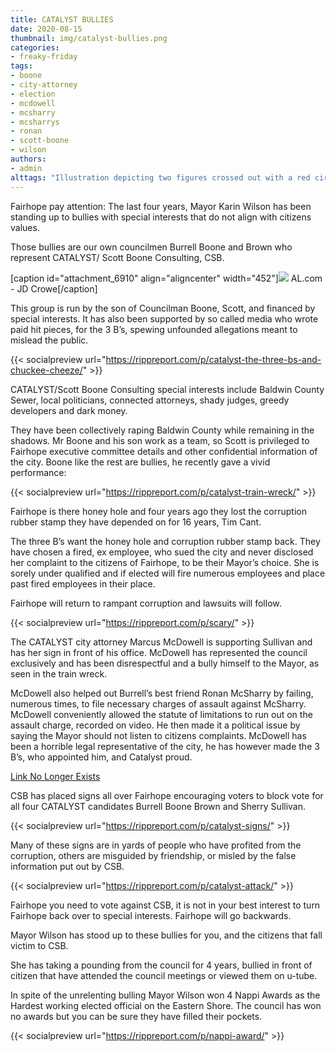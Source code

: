 ```yaml
---
title: CATALYST BULLIES
date: 2020-08-15
thumbnail: img/catalyst-bullies.png
categories:
- freaky-friday
tags:
- boone
- city-attorney
- election
- mcdowell
- mcsharry
- mcsharrys
- ronan
- scott-boone
- wilson
authors:
- admin
alttags: "Illustration depicting two figures crossed out with a red circle, labeled “CATALYST,” referencing Fairhope councilmen and ..."
---
```

Fairhope pay attention: The last four years, Mayor Karin Wilson has been standing up to bullies with special interests that do not align with citizens values.

Those bullies are our own councilmen Burrell Boone and Brown who represent CATALYST/ Scott Boone Consulting, CSB.

\[caption id="attachment\_6910" align="aligncenter" width="452"\][![](https://cdn.rippreport.com/wp-content/uploads/2020/08/wilson1.jpg)](https://www.al.com/opinion/2017/03/fairhope_mayor_battles_city_co.html) AL.com - JD Crowe\[/caption\]

This group is run by the son of Councilman Boone, Scott, and financed by special interests. It has also been supported by so called media who wrote paid hit pieces, for the 3 B’s, spewing unfounded allegations meant to mislead the public.

{{< socialpreview url="https://rippreport.com/p/catalyst-the-three-bs-and-chuckee-cheeze/" >}}

CATALYST/Scott Boone Consulting special interests include Baldwin County Sewer, local politicians, connected attorneys, shady judges, greedy developers and dark money.

They have been collectively raping Baldwin County while remaining in the shadows. Mr Boone and his son work as a team, so Scott is privileged to Fairhope executive committee details and other confidential information of the city. Boone like the rest are bullies, he recently gave a vivid performance:

{{< socialpreview url="https://rippreport.com/p/catalyst-train-wreck/" >}}

Fairhope is there honey hole and four years ago they lost the corruption rubber stamp they have depended on for 16 years, Tim Cant.

The three B’s want the honey hole and corruption rubber stamp back. They have chosen a fired, ex employee, who sued the city and never disclosed her complaint to the citizens of Fairhope, to be their Mayor’s choice. She is sorely under qualified and if elected will fire numerous employees and place past fired employees in their place.

Fairhope will return to rampant corruption and lawsuits will follow.

{{< socialpreview url="https://rippreport.com/p/scary/" >}}

The CATALYST city attorney Marcus McDowell is supporting Sullivan and has her sign in front of his office. McDowell has represented the council exclusively and has been disrespectful and a bully himself to the Mayor, as seen in the train wreck.

McDowell also helped out Burrell’s best friend Ronan McSharry by failing, numerous times, to file necessary charges of assault against McSharry. McDowell conveniently allowed the statute of limitations to run out on the assault charge, recorded on video. He then made it a political issue by saying the Mayor should not listen to citizens complaints. McDowell has been a horrible legal representative of the city, he has however made the 3 B’s, who appointed him, and Catalyst proud.

[Link No Longer Exists](https://youtu.be/9-aaK6I4_g4)

CSB has placed signs all over Fairhope encouraging voters to block vote for all four CATALYST candidates Burrell Boone Brown and Sherry Sullivan.

{{< socialpreview url="https://rippreport.com/p/catalyst-signs/" >}}

Many of these signs are in yards of people who have profited from the corruption, others are misguided by friendship, or misled by the false information put out by CSB.

{{< socialpreview url="https://rippreport.com/p/catalyst-attack/" >}}

Fairhope you need to vote against CSB, it is not in your best interest to turn Fairhope back over to special interests. Fairhope will go backwards.

Mayor Wilson has stood up to these bullies for you, and the citizens that fall victim to CSB.

She has taking a pounding from the council for 4 years, bullied in front of citizen that have attended the council meetings or viewed them on u-tube.

In spite of the unrelenting bulling Mayor Wilson won 4 Nappi Awards as the Hardest working elected official on the Eastern Shore. The council has won no awards but you can be sure they have filled their pockets.

{{< socialpreview url="https://rippreport.com/p/nappi-award/" >}}
